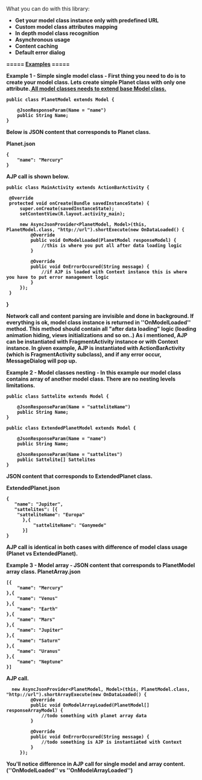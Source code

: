 What you can do with this library:
<ul>
	<li><strong>Get your model class instance only with predefined URL</strong></li>
	<li><strong>Custom model class attributes mapping </strong</li>
	<li><strong>In depth model class recognition</strong></li>
	<li><strong>Asynchronous usage </strong></li>
	<li><strong>Content caching</strong></li>
	<li><strong>Default error dialog</strong></li>
</ul>



===== <span><u>Examples</u></span> =====

**Example 1 - Simple single model class** -
First thing you need to do is to create your model class. Lets create simple Planet class with only one attribute.<span><u> All model classes needs to extend base Model class.</u></span>

    public class PlanetModel extends Model {
 
        @JsonResponseParam(Name = "name")
        public String Name;
    }

Below is JSON content that corresponds to Planet class.

 Planet.json
 
    {
 	    "name": "Mercury"
    }

AJP call is shown below.

    public class MainActivity extends ActionBarActivity {
 
     @Override
     protected void onCreate(Bundle savedInstanceState) {
         super.onCreate(savedInstanceState);
         setContentView(R.layout.activity_main);
 
         new AsyncJsonProvider<PlanetModel, Model>(this, PlanetModel.class, "http://url").shortExecute(new OnDataLoaded() {
             @Override
             public void OnModelLoaded(PlanetModel responseModel) {
                 //this is where you put all after data loading logic
             }
 
             @Override
             public void OnErrorOccured(String message) {
                 //if AJP is loaded with Context instance this is where you have to put error management logic
             }
         });
     }
 }

Network call and content parsing are invisible and done in background. If everything is ok, model class instance is returned in ''OnModelLoaded'' method. This method should contain all "after data loading" logic (loading animation hiding, views initializations and so on..) As i mentioned, AJP can be instantiated with FragmentActivity instance or with Context instance. In given example, AJP is instantiated with ActionBarActivity (which is FragmentActivity subclass), and if any error occur, MessageDialog will pop up.


**Example 2 - Model classes nesting** - In this example our model class contains array of another model class. There are no nesting levels limitations.

    public class Sattelite extends Model {
 
        @JsonResponseParam(Name = "satteliteName")
        public String Name;
    }
 
    public class ExtendedPlanetModel extends Model {
 
        @JsonResponseParam(Name = "name")
        public String Name;
 
        @JsonResponseParam(Name = "sattelites")
        public Sattelite[] Sattelites
    }

JSON content that corresponds to ExtendedPlanet class.

 ExtendedPlanet.json
 
    {
       "name": "Jupiter",
       "sattelites": [{
        "satteliteName": "Europa"
 	      },{
 		      "satteliteName": "Ganymede"
 	      }]
    }

AJP call is identical in both cases with difference of model class usage (Planet vs ExtendedPlanet). 


**Example 3 - Model array** - JSON content that corresponds to PlanetModel array class.
 PlanetArray.json
 
    [{
 	    "name": "Mercury"
    },{
 	    "name": "Venus"
    },{
 	    "name": "Earth"
    },{
 	    "name": "Mars"
    },{
 	    "name": "Jupiter"
    },{
 	    "name": "Saturn"
    },{
 	    "name": "Uranus"
    },{
 	    "name": "Neptune"
    }]

AJP call.

      new AsyncJsonProvider<PlanetModel, Model>(this, PlanetModel.class, "http://url").shortArrayExecute(new OnDataLoaded() {
             @Override
             public void OnModelArrayLoaded(PlanetModel[] responseArrayModel) {
                 //todo something with planet array data
             }
 
             @Override
             public void OnErrorOccured(String message) {
                 //todo something is AJP is instantiated with Context
             }
         });

You'll notice difference in AJP call for single model and array content.(''OnModelLoaded'' vs ''OnModelArrayLoaded'')
